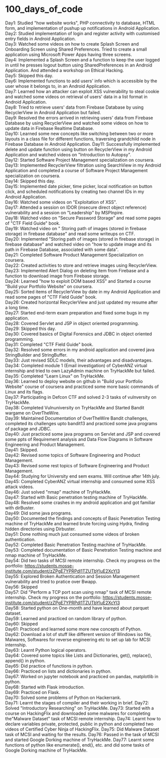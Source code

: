 # 100_days_of_code
Day1: Studied "how website works", PHP connectivity to database, HTML form, and implementation of pushup up notifications in Android Application.  
Day2: Studied implementation of login and register activity with customised entry fields in Android Application.  
Day3: Watched some videos on how to create Splash Screen and Onboarding Screen using Shared Preferences. Tried to create a small application using Microsoft Power Apps having three screens.  
Day4: Implemented a Splash Screen and a function to keep the user logged in until he presses logout button using SharedPreferences in an Android Application. And attended a workshop on Ethical Hacking.  
Day5: Skipped this day.  
Day6: Implemented functions to add users' info which is accessible by the user whose it belongs to, in an Android Application.  
Day7: Learned how an attacker can exploit XSS vulnerability to steal cookie and watched some videos on retrieval of users' data in a list format in Android Application.  
Day8: Tried to retrieve users' data from Firebase Database by using RecyclerView in Android Application but failed.  
Day9: Resolved the errors arrived in retrieving users' data from Firebase Database by using RecyclerView and watched some videos on how to update data in Firebase Realtime Database.  
Day10: Learned some new concepts like switching between two or more layouts in a class file for different functions, traversing grandchild node in Firebase Database in Android Application. 
Day11: Successfully implemented delete and update function using button on RecyclerView in my Android Application and watched videos on "Introduction to Autopsy".  
Day12: Started Software Project Management specialization on coursera.  
Day13: Implemented RecyclerView filtration using SearchView in my Android Application and completed a course of Software Project Management specialization on coursera.  
Day14: Skipped this day.  
Day15: Implemented date picker, time picker, local notification on button click, and scheduled notifications by creating two channel IDs in my Android Application.  
Day16: Watched some videos on "Exploitation of XSS".  
Day17: Attended a session on IDOR (insecure direct object reference) vulnerability and a session on "Leadership" by MSPInpire.  
Day18: Watched video on "Secure Password Storage" and read some pages of "CTF Field Guide" book.  
Day19: Watched video on " Storing path of images (stored in firebase storage) in firebase database" and read some writeups on CTF.  
Day20: Implemented "Storing path of images (stored in firebase storage) in firebase database" and watched video on "how to update image and its path in Firebase Database, associated with some data".  
Day21: Completed Software Product Management Specialization on coursera.  
Day22: Created activities to store and retrieve images using RecyclerView.  
Day23: Implemented Alert Dialog on deleting item from Firebase and a function to download image from Firebase storage.  
Day24: Learned "how to exploit DOM based XSS" and Started a course "Build your Portfolio Website" on coursera.  
Day25: Sorted items of RecyclerView by date in my Android Application and read some pages of "CTF Field Guide" book.  
Day26: Created horizontal RecyclerView and just updated my resume after a long time.  
Day27: Started end-term exam preparation and fixed some bugs in my application.  
Day28: Covered Servlet and JSP in object oriented programming.  
Day29: Skipped this day.  
Day30: Covered basics of Digital Forensics and JDBC in object oriented programming.  
Day31: Completed "CTF Field Guide" book.  
Day32: Resolved some errors in my android application and covered java StringBuilder and StringBuffer.  
Day33: Just revised SDLC models, their advantages and disadvantages.  
Day34: Completed module 1 (Email investigation) of CyberANZ virtual internship and tried to own LazyAdmin machine on TryHackMe but failed.  
Day35: Completed "Learn Linux" on TryHackMe.  
Day36: Learned to deploy website on github in "Build your Portfolio Website" course of coursera and practiced some more basic commands of Linux and its flags.  
Day37: Participating in Defcon CTF and solved 2-3 tasks of vulnversity on TryHackMe.  
Day38: Completed Vulnuniversity on TryHackMe and Started Bandit wargame on OverTheWire.  
Day39: Maintained Documentation of OverTheWire Bandit challenges, completed its challenges upto bandit13 and practiced some java programs of package and JDBC.   
Day40: Just practiced some java programs on Servlet and JSP and covered some ppts of Requirement analysis and Data Flow Diagrams in Software Engineering and Product Management.  
Day41: Skipped.  
Day42: Revised some topics of Software Engineering and Product Management.  
Day43: Revised some rest topics of Software Engineering and Product Management.  
Day44: Studying for University end sem exams. Will continue after 14th july.  
Day45: Completed CyberANZ virtual internship and consumed some XSS attack videos.  
Day46: Just solved "nmap" machine of TryHackMe.  
Day47: Started with Basic penetration testing machine of TryHackMe.  
Day48: Resolved some crashes in my android application and got familiar with dirBuster.  
Day49: Did some java programs.  
Day50: Documented the findings and concepts of Basic Penetration Testing machine of TryHackMe and learned brute forcing using Hydra, finding hidden directories using Dirbuster.  
Day51: Done nothing much just consumed some videos of broken authentication.  
Day52: Completed Basic Penetration Testing machine of TryHackMe.  
Day53: Completed documentation of Basic Penetration Testing machine and nmap machine of TryHackMe.  
Day54: Did two tasks of MCSI remote internship. Check my progress on the portfolio: https://students.mosse-institute.com/student/zZPgE7YPRPdl1TZUTbYluE2XcYI3  
Day55: Explored Broken Authentication and Session Management vulnerability and tried to pratice over Bwapp.  
Day56: Skipped  
Day57: Did "Perform a TCP port scan using nmap" task of MCSI remote internship. Check my progress on the portfolio: https://students.mosse-institute.com/student/zZPgE7YPRPdl1TZUTbYluE2XcYI3  
Day58: Started python on One-month and have learned about parquet dataset.  
Day59: Learned and practiced on random library of python.  
Day60: Skipped  
Day61: Practiced and learned some more new concepts of Python.  
Day62: Download a lot of stuff like different version of Windows iso file, Malwares, Softwares for reverse engineering etc to set up lab for MCSI internship.  
Day63: Learnt Python logical operators.  
Day64: Covered some topics like Lists and Dictionaries, get(), replace(), append() in python.  
Day65: Did practice of functions in python.  
Day66: Practiced on lists and dictionaries in python.  
Day67: Worked on jupyter notebook and practiced on pandas, matplotlib in python.  
Day68: Started with Flask introduction.  
Day69: Practiced on Flask.  
Day70: Solved some problems of Python on Hackerrank.  
Day71: Learnt the stages of compiler and their working in brief.
Day72: Solved "Introductory Researching" on TryHackMe.
Day73: Started with a course on HackingFlix and downloaded some malwares for completing the"Malware Dataset" task of MCSI remote internship.
Day74: Learnt how to declare variables private, protected, public in python and completed two videos of Certified Cyber Ninja of HackingFlix.
Day75: Did Malware Dataset task of MCSI and waiting for the results.
Day76: Passed in the task of MCSI and started Google Dorking machine of TryHackMe.
Day77: Learnt some functions of python like enumerate(), end(), etc. and did some tasks of Google Dorking machine of TryHackMe.
